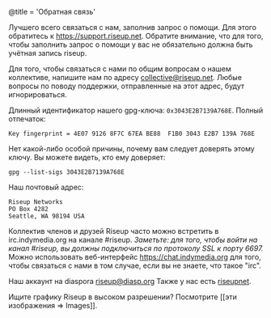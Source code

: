@title = 'Обратная связь'

Лучшего всего связаться с нам, заполнив запрос о помощи. Для этого обратитесь к https://support.riseup.net. Обратите внимание, что для того, чтобы заполнить запрос о помощи у вас не обязательно должна быть учётная запись riseup.

Для того, чтобы связаться с нами по общим вопросам о нашем коллективе, напишите нам по адресу collective@riseup.net. Любые вопросы по поводу поддержки, отправленные на этот адрес, будут игнорироваться.

Длинный идентификатор нашего gpg-ключа: `0x3043E2B7139A768E`. Полный отпечаток:

	Key fingerprint = 4E07 9126 8F7C 67EA BE88  F1B0 3043 E2B7 139A 768E

Нет какой-либо особой причины, почему вам следует доверять этому ключу. Вы можете видеть, кто ему доверяет:

	gpg --list-sigs 3043E2B7139A768E

Наш почтовый адрес:

	Riseup Networks
	PO Box 4282
	Seattle, WA 98194 USA

Коллектив членов и друзей Riseup часто можно встретить в irc.indymedia.org на канале #riseup.  *Заметьте: для того, чтобы войти на канал #riseup, вы должны подключиться по протоколу SSL к порту 6697.* Можно использовать веб-интерфейс https://chat.indymedia.org для того, чтобы связаться с нами в том случае, если вы не знаете, что такое "irc".

Наш аккаунт на diaspora [riseup@diasp.org](https://diasp.org/people/e6901810cb670133bdbb782bcb452bd5)
Также у нас есть [riseupnet](https://twitter.com/riseupnet).

Ищите графику Riseup в высоком разрешении? Посмотрите [[эти изображения => Images]].
